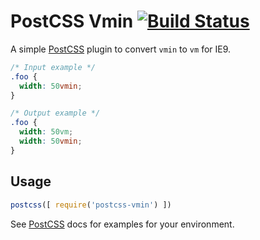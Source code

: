 # PostCSS Vmin [![Build Status](https://travis-ci.org/iamvdo/postcss-vmin.svg)](https://travis-ci.org/iamvdo/postcss-vmin)

A simple [PostCSS] plugin to convert `vmin` to `vm` for IE9.

[PostCSS]: https://github.com/postcss/postcss

```css
/* Input example */
.foo {
  width: 50vmin;
}
```

```css
/* Output example */
.foo {
  width: 50vm;
  width: 50vmin;
}
```

## Usage

```js
postcss([ require('postcss-vmin') ])
```

See [PostCSS] docs for examples for your environment.
